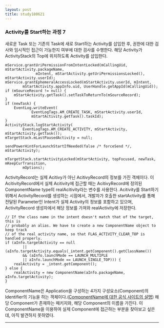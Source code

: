 ```yaml
---
layout: post
title: study180621
---
```

<h3> Activity를 Start하는 과정 7</h3>

새로운 Task 또는 기존의 Task에 새로 Start하는 Activity를 삽입한 후, 권한에 대한 검사와 임시적인 접근이 가능한지 여부에 대한 검사를 수행한다.
해당 Activity가 ActivityStack의 Top에 위치하도록 Activity를 삽입한다.  

~~~
mService.grantUriPermissionFromIntentLocked(mCallingUid, mStartActivity.packageName,
              mIntent, mStartActivity.getUriPermissionsLocked(), mStartActivity.userId);
mService.grantEphemeralAccessLocked(mStartActivity.userId, mIntent,
        mStartActivity.appInfo.uid, UserHandle.getAppId(mCallingUid));
if (mSourceRecord != null) {
    mStartActivity.getTask().setTaskToReturnTo(mSourceRecord);
}
if (newTask) {
    EventLog.writeEvent(
            EventLogTags.AM_CREATE_TASK, mStartActivity.userId,
            mStartActivity.getTask().taskId);
}
ActivityStack.logStartActivity(
        EventLogTags.AM_CREATE_ACTIVITY, mStartActivity, mStartActivity.getTask());
mTargetStack.mLastPausedActivity = null;

sendPowerHintForLaunchStartIfNeeded(false /* forceSend */, mStartActivity);

mTargetStack.startActivityLocked(mStartActivity, topFocused, newTask, mKeepCurTransition,
        mOptions);
~~~

ActivityRecord는 실제 Acitivy가 아닌 AcitivyRecord의 정보를 가진 객체이다. 이 AcitivityRecord에서 실제 Acitivity에 접근할 때는 AcitivyRecord에 정의된 ComponentName type의 realAcitivity라는 변수를 사용한다. Acitivity를 Start하기 위해서 ActivityRecord를 생성하는 시점에서, 개발자가 호출한 startActivity를 통해 전달된 Parameter인 Intent가 실제 Activity의 정보를 포함하고 있으며, ActivityRecord 생성자에서 해당 정보를 가져와 realActivity에 저장한다.
~~~
// If the class name in the intent doesn't match that of the target, this is
// probably an alias. We have to create a new ComponentName object to keep track
// of the real activity name, so that FLAG_ACTIVITY_CLEAR_TOP is handled properly.
if (aInfo.targetActivity == null
        || (aInfo.targetActivity.equals(_intent.getComponent().getClassName())
        && (aInfo.launchMode == LAUNCH_MULTIPLE
        || aInfo.launchMode == LAUNCH_SINGLE_TOP))) {
    realActivity = _intent.getComponent();
} else {
    realActivity = new ComponentName(aInfo.packageName, aInfo.targetActivity);
}
~~~
ComponentName은 Application을 구성하는 4가지 구성요소(Component)의 Identifier의 기능을 하는 객체이다.([ComponentName에 대한 공식 사이트의 설명](https://developer.android.com/reference/android/content/ComponentName)) 해당 Component가 존재하는 패키지와, 해당 Component의 이름을 가진다. 이 ComponentName을 이용하여 실제 Component에 접근하는 부분을 찾아보고 싶은데, 아직 발견하지 못하였다.

* * *
